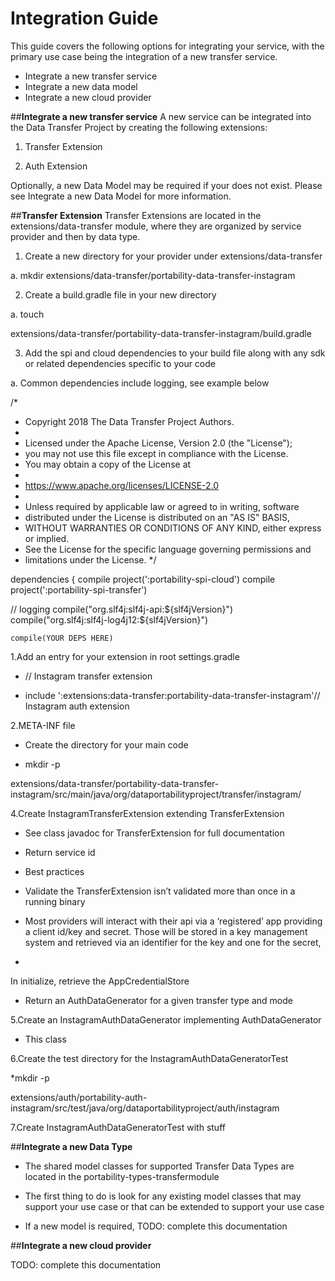 # **Integration Guide**

This guide covers the following options for integrating your service, with the primary use case being the integration of a new transfer service.

* Integrate a new transfer service
* Integrate a new data model
* Integrate a new cloud provider

##**Integrate a new transfer service**
A new service can be integrated into the Data Transfer Project by creating the following extensions:

1) Transfer Extension

2) Auth Extension

Optionally, a new Data Model may be required if your does not exist. Please see Integrate a new Data Model for more information.

##**Transfer Extension**
Transfer Extensions are located in the extensions/data-transfer module, where they are organized by service provider and then by data type.

1. Create a new directory for your provider under extensions/data-transfer

a. mkdir extensions/data-transfer/portability-data-transfer-instagram

2. Create a build.gradle file in your new directory

a. touch 

extensions/data-transfer/portability-data-transfer-instagram/build.gradle

3. Add the spi and cloud dependencies to your build file along with any sdk or related dependencies specific to your code

a. Common dependencies include logging, see example below

/*
 *  Copyright 2018 The Data Transfer Project Authors.
 * 
 *  Licensed under the Apache License, Version 2.0 (the "License");
 *  you may not use this file except in compliance with the License.
 * You may obtain a copy of the License at
 *
 * https://www.apache.org/licenses/LICENSE-2.0
 *
 * Unless required by applicable law or agreed to in writing, software
 * distributed under the License is distributed on an "AS IS" BASIS,
 * WITHOUT WARRANTIES OR CONDITIONS OF ANY KIND, either express or implied.
 * See the License for the specific language governing permissions and
 * limitations under the License.
 */

dependencies {
    compile project(':portability-spi-cloud')
    compile project(':portability-spi-transfer')
    
   // logging
    compile("org.slf4j:slf4j-api:${slf4jVersion}")
    compile("org.slf4j:slf4j-log4j12:${slf4jVersion}")
   
    compile(YOUR DEPS HERE)

1.Add an entry for your extension in root settings.gradle

* // Instagram transfer extension

* include ':extensions:data-transfer:portability-data-transfer-instagram'// Instagram auth extension

2.META-INF file

* Create the directory for your main code

* mkdir -p 

extensions/data-transfer/portability-data-transfer-instagram/src/main/java/org/dataportabilityproject/transfer/instagram/

4.Create InstagramTransferExtension extending TransferExtension

* See class javadoc for TransferExtension for full documentation

* Return service id

* Best practices

* Validate the TransferExtension isn’t validated more than once in a running binary

* Most providers will interact with their api via a ‘registered’ app providing a client id/key and secret. Those will be stored in a key management system and retrieved via an identifier for the key and one for the secret,

* 
In initialize, retrieve the AppCredentialStore

* Return an AuthDataGenerator for a given transfer type and mode

5.Create an InstagramAuthDataGenerator implementing AuthDataGenerator

* This class

6.Create the test directory for the 
InstagramAuthDataGeneratorTest

*mkdir -p 

extensions/auth/portability-auth-instagram/src/test/java/org/dataportabilityproject/auth/instagram

7.Create InstagramAuthDataGeneratorTest with stuff

##**Integrate a new Data Type**

* The shared model classes for supported Transfer Data Types are located in the portability-types-transfermodule

* The first thing to do is look for any existing model classes that may support your use case or that can be extended to support your use case

* If a new model is required, TODO: complete this documentation

##**Integrate a new cloud provider**

TODO: complete this documentation
